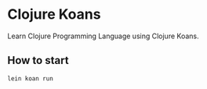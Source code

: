 # Clojure Koans

Learn Clojure Programming Language using Clojure Koans.

## How to start

`lein koan run`

